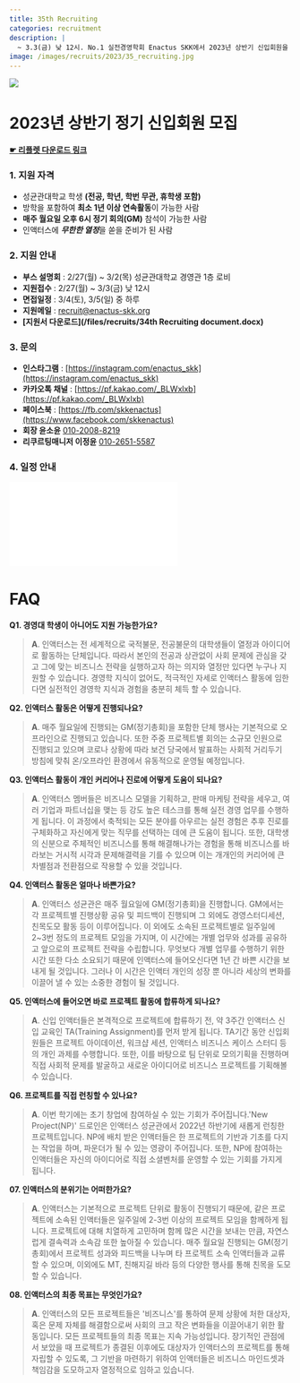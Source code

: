 ```yaml
---
title: 35th Recruiting
categories: recruitment
description: |
  ~ 3.3(금) 낮 12시. No.1 실전경영학회 Enactus SKK에서 2023년 상반기 신입회원을 모집하고 있습니다.
image: /images/recruits/2023/35_recruiting.jpg
---
```


![](/images/recruits/2023/35_recruiting.jpg)

# 2023년 상반기 정기 신입회원 모집

**[☛ 리플렛 다운로드 링크](/files/recruits/34th_recruiting_leaflet.pdf)**

### 1. 지원 자격

+ 성균관대학교 학생 **(전공, 학년, 학번 무관, 휴학생 포함)**
+ 방학을 포함하여 **최소 1년 이상 연속활동**이 가능한 사람
+ **매주 월요일 오후 6시 정기 회의(GM)** 참석이 가능한 사람
+ 인액터스에 ***무한한 열정***을 쏟을 준비가 된 사람

### 2. 지원 안내

+ **부스 설명회** : 2/27(월) ~ 3/2(목) 성균관대학교 경영관 1층 로비
+ **지원접수** : 2/27(월) ~ 3/3(금) 낮 12시
+ **면접일정** : 3/4(토), 3/5(일) 중 하루
+ **지원메일** : [recruit@enactus-skk.org](mailto:recruit@enactus-skk.org)
+ **[지원서 다운로드](/files/recruits/34th Recruiting document.docx)**

### 3. 문의

+ **인스타그램** : [https://instagram.com/enactus_skk](https://instagram.com/enactus_skk)
+ **카카오톡 채널** : [https://pf.kakao.com/_BLWxlxb](https://pf.kakao.com/_BLWxlxb)
+ **페이스북** : [https://fb.com/skkenactus](https://www.facebook.com/skkenactus)
+ **회장 윤소윤** [010-2008-8219](tel:010-5891-5833)
+ **리쿠르팅매니저 이정윤** [010-2651-5587](tel:010-8945-4784)


### 4. 일정 안내

![](/images/recruits/2023/35th_recruiting_timeline.pdf) 

# FAQ

**Q1. 경영대 학생이 아니어도 지원 가능한가요?**
>**A**. 인액터스는 전 세계적으로 국적불문, 전공불문의 대학생들이 열정과 아이디어로 활동하는 단체입니다. 따라서 본인의 전공과 상관없이 사회 문제에 관심을 갖고 그에 맞는 비즈니스 전략을 실행하고자 하는 의지와 열정만 있다면 누구나 지원할 수 있습니다. 경영학 지식이 없어도, 적극적인 자세로 인액터스 활동에 임한다면 실전적인 경영학 지식과 경험을 충분히 체득 할 수 있습니다.

**Q2. 인액터스 활동은 어떻게 진행되나요?**
>**A**. 매주 월요일에 진행되는 GM(정기총회)을 포함한 단체 행사는 기본적으로 오프라인으로 진행되고 있습니다. 또한 주중 프로젝트별 회의는 소규모 인원으로 진행되고 있으며 코로나 상황에 따라 보건 당국에서 발표하는 사회적 거리두기 방침에 맞춰 온/오프라인 환경에서 유동적으로 운영될 예정입니다.

**Q3. 인액터스 활동이 개인 커리어나 진로에 어떻게 도움이 되나요?**
>**A**. 인액터스 멤버들은 비즈니스 모델을 기획하고, 판매 마케팅 전략을 세우고, 여러 기업과 파트너십을 맺는 등 강도 높은 테스크를 통해 실전 경영 업무를 수행하게 됩니다. 이 과정에서 축적되는 모든 분야를 아우르는 실전 경험은 추후 진로를 구체화하고 자신에게 맞는 직무를 선택하는 데에 큰 도움이 됩니다. 또한, 대학생의 신분으로 주체적인 비즈니스를 통해 해결해나가는 경험을 통해 비즈니스를 바라보는 거시적 시각과 문제해결력을 기를 수 있으며 이는 개개인의 커리어에 큰 차별점과 전환점으로 작용할 수 있을 것입니다.

**Q4. 인액터스 활동은 얼마나 바쁜가요?**
>**A**. 인액터스 성균관은 매주 월요일에 GM(정기총회)을 진행합니다. GM에서는 각 프로젝트별 진행상황 공유 및 피드백이 진행되며 그 외에도 경영스터디세션, 친목도모 활동 등이 이루어집니다. 이 외에도 소속된 프로젝트별로 일주일에 2~3번 정도의 프로젝트 모임을 가지며, 이 시간에는 개별 업무와 성과를 공유하고 앞으로의 프로젝트 전략을 수립합니다. 무엇보다 개별 업무를 수행하기 위한 시간 또한 다소 소요되기 때문에 인액터스에 들어오신다면 1년 간 바쁜 시간을 보내게 될 것입니다. 그러나 이 시간은 인액터 개인의 성장 뿐 아니라 세상의 변화를 이끌어 낼 수 있는 소중한 경험이 될 것입니다.  

**Q5. 인액터스에 들어오면 바로 프로젝트 활동에 합류하게 되나요?**
>**A**. 신입 인액터들은 본격적으로 프로젝트에 합류하기 전, 약 3주간 인액터스 신입 교육인 TA(Training Assignment)를 먼저 받게 됩니다. TA기간 동안 신입회원들은 프로젝트 아이데이션, 워크샵 세션, 인액터스 비즈니스 케이스 스터디 등의 개인 과제를 수행합니다. 또한, 이를 바탕으로 팀 단위로 모의기획을 진행하며 직접 사회적 문제를 발굴하고 새로운 아이디어로 비즈니스 프로젝트를 기획해볼 수 있습니다.

**Q6. 프로젝트를 직접 런칭할 수 있나요?**
>**A**. 이번 학기에는 초기 창업에 참여하실 수 있는 기회가 주어집니다.'New Project(NP)' 드로인은 인액터스 성균관에서 2022년 하반기에 새롭게 런칭한 프로젝트입니다. NP에 배치 받은 인액터들은 한 프로젝트의 기반과 기초를 다지는 작업을 하며, 파운더가 될 수 있는 영광이 주어집니다. 또한, NP에 참여하는 인액터들은 자신의 아이디어로 직접 소셜벤처를 운영할 수 있는 기회를 가지게 됩니다.

**07. 인액터스의 분위기는 어떠한가요?**
>**A**. 인액터스는 기본적으로 프로젝트 단위로 활동이 진행되기 때문에, 같은 프로젝트에 소속된 인액터들은 일주일에 2-3번 이상의 프로젝트 모임을 함께하게 됩니다. 프로젝트에 대해 치열하게 고민하며 함께 많은 시간을 보내는 만큼, 자연스럽게 결속력과 소속감 또한 높아질 수 있습니다. 매주 월요일 진행되는 GM(정기총회)에서 프로젝트 성과와 피드백을 나누며 타 프로젝트 소속 인액터들과 교류할 수 있으며, 이외에도 MT, 친해지길 바라 등의 다양한 행사를 통해 친목을 도모할 수 있습니다.

**08. 인액터스의 최종 목표는 무엇인가요?**
>**A**. 인액터스의 모든 프로젝트들은 '비즈니스'를 통하여 문제 상황에 처한 대상자, 혹은 문제 자체를 해결함으로써 사회의 크고 작은 변화들을 이끌어내기 위한 활동입니다. 모든 프로젝트들의 최종 목표는 지속 가능성입니다. 장기적인 관점에서 보았을 때 프로젝트가 종결된 이후에도 대상자가 인액터스의 프로젝트를 통해 자립할 수 있도록, 그 기반을 마련하기 위하여 인액터들은 비즈니스 마인드셋과 책임감을 도모하고자 열정적으로 임하고 있습니다.

